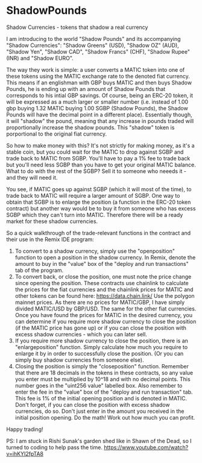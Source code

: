 # ShadowPounds
Shadow Currencies - tokens that shadow a real currency

I am introducing to the world "Shadow Pounds" and its accompanying "Shadow Currencies": "Shadow Greens" (USD), "Shadow OZ" (AUD), "Shadow Yen", "Shadow CAD", "Shadow Francs" (CHF), "Shadow Rupee" (INR) and "Shadow EURO".

The way they work is simple: a user converts a MATIC token into one of these tokens using the MATIC exchange rate to the denoted fiat currency. This means if an englishman with GBP buys MATIC and then buys Shadow Pounds, he is ending up with an amount of Shadow Pounds that corresponds to his intial GBP savings. Of course, being an ERC-20 token, it will be expressed as a much larger or smaller number (i.e. instead of 1.00 gbp buying 1.32 MATIC buying 1.00 SGBP (Shadow Pounds), the Shadow Pounds will have the decimal point in a different place). Essentially though, it will "shadow" the pound, meaning that any increase in pounds traded will proportionally increase the shadow pounds. This "shadow" token is porportional to the original fiat currency.

So how to make money with this? It's not strictly for making money, as it's a stable coin, but you could wait for the MATIC to drop against SGBP and trade back to MATIC from SGBP. You'll have to pay a 1% fee to trade back but you'll need less SGBP than you have to get your original MATIC balance. What to do with the rest of the SGBP? Sell it to someone who neeeds it - and they will need it.

You see, if MATIC goes up against SGBP (which it will most of the time), to trade back to MATIC will require a larger amount of SGBP. One way to obtain that SGBP is to enlarge the position (a function in the ERC-20 token contract) but another way would be to buy it from someone who has excess SGBP which they can't turn into MATIC. Therefore there will be a ready market for these shadow currencies.

So a quick walkthrough of the trade-relevant functions in the contract and their use in the Remix IDE program:

1) To convert to a shadow currency, simply use the "openposition" function to open a position in the shadow currency. In Remix, denote the amount to buy in the "value" box of the "deploy and run transactions" tab of the program.
2) To convert back, or close the position, one must note the price change since opening the position. These contracts use chainlink to calculate the prices for the fiat currencies and the chainlink prices for MATIC and other tokens can be found here: https://data.chain.link/ Use the polygon mainnet prices. As there are no prices for MATIC/GBP, I have simply divided MATIC/USD by GBP/USD. The same for the other fiat currencies. Once you have found the prices for MATIC in the desired currency, you can determine if you require more shadow currency to close the position (if the MATIC price has gone up) or if you can close the position with excess shadow currencies - which you can later sell.
3) If you require more shadow currency to close the position, there is an "enlargeposition" function. Simply calculate how much you require to enlarge it by in order to successfully close the position. (Or you can simply buy shadow currencies from someone else).
4) Closing the position is simply the "closeposition" function. Remember that there are 18 decimals in the tokens in these contracts, so any value you enter must be multiplied by 10^18 and with no decimal points. This number goes in the "uint256 value" labelled box. Also remember to enter the fee in the "value" box of the "deploy and run transaction" tab. This fee is 1% of the initial opening position and is denoted in MATIC. Don't forget, if you can close the position with excess shadow currencies, do so. Don't just enter in the amount you received in the initial position opening. Do the math! Work out how much you can profit.

Happy trading!

PS: I am stuck in Rishi Sunak's garden shed like in Shawn of the Dead, so I turned to coding to help pass the time. https://www.youtube.com/watch?v=ihKYI2fpTA8
